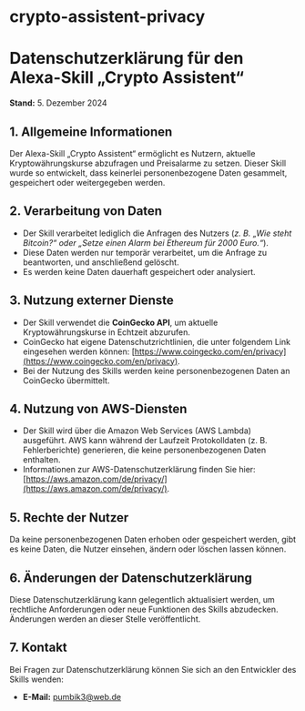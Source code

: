 # crypto-assistent-privacy
# Datenschutzerklärung für den Alexa-Skill „Crypto Assistent“

**Stand:** 5. Dezember 2024

## 1. Allgemeine Informationen
Der Alexa-Skill „Crypto Assistent“ ermöglicht es Nutzern, aktuelle Kryptowährungskurse abzufragen und Preisalarme zu setzen. Dieser Skill wurde so entwickelt, dass keinerlei personenbezogene Daten gesammelt, gespeichert oder weitergegeben werden.

## 2. Verarbeitung von Daten
- Der Skill verarbeitet lediglich die Anfragen des Nutzers (*z. B. „Wie steht Bitcoin?“ oder „Setze einen Alarm bei Ethereum für 2000 Euro.“*).
- Diese Daten werden nur temporär verarbeitet, um die Anfrage zu beantworten, und anschließend gelöscht.
- Es werden keine Daten dauerhaft gespeichert oder analysiert.

## 3. Nutzung externer Dienste
- Der Skill verwendet die **CoinGecko API**, um aktuelle Kryptowährungskurse in Echtzeit abzurufen.
- CoinGecko hat eigene Datenschutzrichtlinien, die unter folgendem Link eingesehen werden können: [https://www.coingecko.com/en/privacy](https://www.coingecko.com/en/privacy).
- Bei der Nutzung des Skills werden keine personenbezogenen Daten an CoinGecko übermittelt.

## 4. Nutzung von AWS-Diensten
- Der Skill wird über die Amazon Web Services (AWS Lambda) ausgeführt. AWS kann während der Laufzeit Protokolldaten (z. B. Fehlerberichte) generieren, die keine personenbezogenen Daten enthalten.
- Informationen zur AWS-Datenschutzerklärung finden Sie hier: [https://aws.amazon.com/de/privacy/](https://aws.amazon.com/de/privacy/).

## 5. Rechte der Nutzer
Da keine personenbezogenen Daten erhoben oder gespeichert werden, gibt es keine Daten, die Nutzer einsehen, ändern oder löschen lassen können.

## 6. Änderungen der Datenschutzerklärung
Diese Datenschutzerklärung kann gelegentlich aktualisiert werden, um rechtliche Anforderungen oder neue Funktionen des Skills abzudecken. Änderungen werden an dieser Stelle veröffentlicht.

## 7. Kontakt
Bei Fragen zur Datenschutzerklärung können Sie sich an den Entwickler des Skills wenden:
- **E-Mail:** pumbik3@web.de
